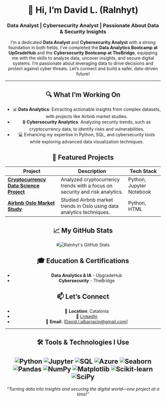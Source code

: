 <div align="center">

# 👋 Hi, I’m David L. (Ralnhyt)  

### Data Analyst | Cybersecurity Analyst | Passionate About Data & Security Insights  

I’m a dedicated **Data Analyst** and **Cybersecurity Analyst** with a strong foundation in both fields. I’ve completed the **Data Analytics Bootcamp at UpGradeHub** and the **Cybersecurity Bootcamp at TheBridge**, equipping me with the skills to analyze data, uncover insights, and secure digital systems. I’m passionate about leveraging data to drive decisions and protect against cyber threats. Let’s connect and build a safer, data-driven future!  

---

## 🔍 What I’m Working On  
- 📊 **Data Analytics**: Extracting actionable insights from complex datasets, with projects like Airbnb market studies.  
- 🔒 **Cybersecurity Analytics**: Analyzing security trends, such as cryptocurrency data, to identify risks and vulnerabilities.  
- 💻 Enhancing my expertise in Python, SQL, and cybersecurity tools while exploring advanced data visualization techniques.  

## 🌟 Featured Projects  
| Project | Description | Tech Stack |  
|---------|-------------|------------|  
| **[Cryptocurrency Data Science Project](https://github.com/Ralnhyt/Cryptocurrency-data-science-project)** | Analyzed cryptocurrency trends with a focus on security and risk analytics. | Python, Jupyter Notebook |  
| **[Airbnb Oslo Market Study](https://github.com/Ralnhyt/AIRBNB-Oslo-MARKET-STUDY)** | Studied Airbnb market trends in Oslo using data analytics techniques. | Python, HTML |  

## 📈 My GitHub Stats  
#![Ralnhyt's GitHub Stats](https://github-readme-stats.vercel.app/api?username=Ralnhyt&show_icons=true&theme=radical)  


## 🎓 Education & Certifications  
- **Data Analytics & IA** - UpgradeHub  
- **Cybersecurity** - TheBridge  

## 📫 Let’s Connect  
- 📍 **Location**: Catalonia  
- 🔗 [LinkedIn]([https://www.linkedin.com/in/david-leiva-albarrac%C3%ADn-625923232/])
- 📧 **Email**: [David.l.albarracin@gmail.com]  

---

## 🛠️ Tools & Technologies I Use  
![Python](https://img.shields.io/badge/Python-3776AB?style=flat&logo=python&logoColor=white)  ![Jupyter](https://img.shields.io/badge/Jupyter-F37626?style=flat&logo=jupyter&logoColor=white)  ![SQL](https://img.shields.io/badge/SQL-4479A1?style=flat&logo=postgresql&logoColor=white)  ![Azure](https://badgen.net/badge/icon/azure?icon=azure&label)
![Seaborn](https://img.shields.io/badge/Seaborn-0.12.2-orange?style=flat&logo=python&logoColor=white) ![Pandas](https://img.shields.io/badge/Pandas-2.2.2-blue?style=flat&logo=python&logoColor=white) ![NumPy](https://img.shields.io/badge/NumPy-1.26.4-green?style=flat&logo=python&logoColor=white) ![Matplotlib](https://img.shields.io/badge/Matplotlib-3.8.4-purple?style=flat&logo=python&logoColor=white) ![Scikit-learn](https://img.shields.io/badge/Scikit--learn-1.5.1-yellow?style=flat&logo=python&logoColor=white) ![SciPy](https://img.shields.io/badge/SciPy-1.14.1-teal?style=flat&logo=python&logoColor=white) 
---

*“Turning data into insights and securing the digital world—one project at a time!”*  

</div>
<!--
**Ralnhyt/Ralnhyt** is a ✨ _special_ ✨ repository because its `README.md` (this file) appears on your GitHub profile.

Here are some ideas to get you started:

- 🔭 I’m currently working on ...
- 🌱 I’m currently learning ...
- 👯 I’m looking to collaborate on ...
- 🤔 I’m looking for help with ...
- 💬 Ask me about ...
- 📫 How to reach me: ...
- 😄 Pronouns: ...
- ⚡ Fun fact: ...
-->
